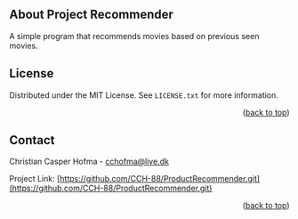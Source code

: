 <!-- ABOUT THE PROJECT -->
## About Project Recommender

A simple program that recommends movies based on previous seen movies.

<!-- LICENSE -->
## License

Distributed under the MIT License. See `LICENSE.txt` for more information.

<p align="right">(<a href="#readme-top">back to top</a>)</p>

<!-- CONTACT -->
## Contact

Christian Casper Hofma - cchofma@live.dk

Project Link: [https://github.com/CCH-88/ProductRecommender.git](https://github.com/CCH-88/ProductRecommender.git)

<p align="right">(<a href="#readme-top">back to top</a>)</p>
